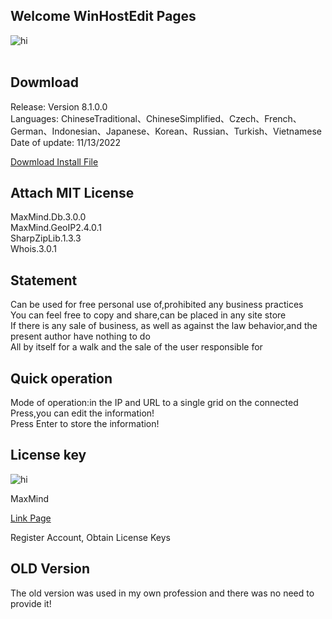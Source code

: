 ## Welcome WinHostEdit Pages

<img src="https://github.com/CodeMirageM/WinHostEdit/blob/gh-pages/WinHostEdit.PNG?raw=true" alt="hi" class="inline" /><br /><br />

## Dowmload

Release: Version 8.1.0.0 <br />
Languages: ChineseTraditional、ChineseSimplified、Czech、French、German、Indonesian、Japanese、Korean、Russian、Turkish、Vietnamese<br />
Date of update: 11/13/2022<br />

<a href="https://github.com/CodeMirageM/WinHostEdit/blob/gh-pages/WinHostEditSetup.exe?raw=true" class="btn btn-github">Dowmload Install File</a><br />

## Attach MIT License
MaxMind.Db.3.0.0<br />
MaxMind.GeoIP2.4.0.1<br />
SharpZipLib.1.3.3<br />
Whois.3.0.1<br />

## Statement
Can be used for free personal use of,prohibited any business practices<br />
You can feel free to copy and share,can be placed in any site store<br />
If there is any sale of business, as well as against the law behavior,and the present author have nothing to do<br />
All by itself for a walk and the sale of the user responsible for<br />

## Quick operation
Mode of operation:in the IP and URL to a single grid on the connected Press,you can edit the information!<br />
Press Enter to store the information!<br />

## License key
<img src="https://github.com/CodeMirageM/WinHostEdit/blob/gh-pages/licensekey.PNG?raw=true" alt="hi" class="inline" /><br />

MaxMind<br />

<a href="https://www.maxmind.com/en/accounts/177088/license-key">Link Page</a><br />

Register Account, Obtain License Keys

## OLD Version
The old version was used in my own profession and there was no need to provide it!
<br /><br />
